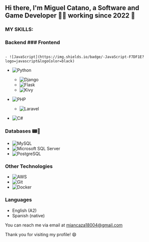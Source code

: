 ## Hi there, I'm Miguel Catano, a Software and Game Developer 👨‍💻 working since 2022 🚀

### MY SKILLS:

### Backend                                                                                            ### Frontend
                                                                                                       - ![JavaScript](https://img.shields.io/badge/-JavaScript-F7DF1E?logo=javascript&logoColor=black)                                    
- ![Python](https://img.shields.io/badge/-Python-3776AB?logo=python&logoColor=white) 
    - ![Django](https://img.shields.io/badge/-Django-092E20?logo=django&logoColor=white)
    - ![Flask](https://img.shields.io/badge/-Flask-000000?logo=flask&logoColor=white)
    - ![Kivy](https://img.shields.io/badge/-Kivy-3D7E98?logo=kivy&logoColor=white)
- ![PHP](https://img.shields.io/badge/-PHP-777BB4?logo=php&logoColor=white)
    - ![Laravel](https://img.shields.io/badge/-Laravel-FF2D20?logo=laravel&logoColor=white)

- ![C#](https://img.shields.io/badge/-C%23-239120?logo=c-sharp&logoColor=white) 




### Databases 📟💾
- ![MySQL](https://img.shields.io/badge/-MySQL-4479A1?logo=mysql&logoColor=white)
- ![Microsoft SQL Server](https://img.shields.io/badge/-Microsoft%20SQL%20Server-CC2927?logo=microsoft-sql-server&logoColor=white) 
- ![PostgreSQL](https://img.shields.io/badge/-PostgreSQL-336791?logo=postgresql&logoColor=white) 

### Other Technologies
- ![AWS](https://img.shields.io/badge/-AWS-232F3E?logo=amazon-aws&logoColor=white) 
- ![Git](https://img.shields.io/badge/-Git-F05032?logo=git&logoColor=white) 
- ![Docker](https://img.shields.io/badge/-Docker-2496ED?logo=docker&logoColor=white) 

### Languages
- English (A2)
- Spanish (native)

You can reach me via email at miancaza18004@gmail.com

Thank you for visiting my profile! 😄

